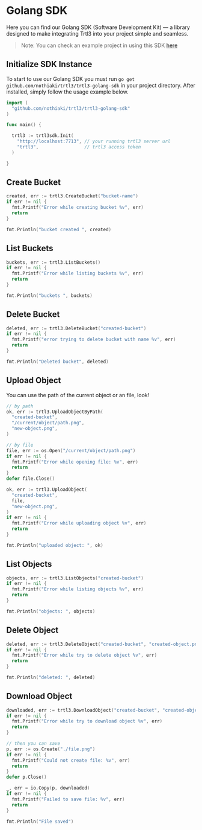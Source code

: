 # Golang SDK

Here you can find our Golang SDK (Software Development Kit) — a library designed to make integrating Trtl3 into your project simple and seamless.

> Note: You can check an example project in using this SDK [here](https://github.com/nothiaki/trtl3/tree/main/examples/go-example)

## Initialize SDK Instance

To start to use our Golang SDK you must run `go get	github.com/nothiaki/trtl3/trtl3-golang-sdk` in your project directory.
After installed, simply follow the usage example below.

```go
import (
  "github.com/nothiaki/trtl3/trtl3-golang-sdk"
)

func main() {

  trtl3 := trtl3sdk.Init(
    "http://localhost:7713", // your running trtl3 server url
    "trtl3",                 // trtl3 access token
  )

}
```

## Create Bucket

```go
created, err := trtl3.CreateBucket("bucket-name")
if err != nil {
  fmt.Printf("Error while creating bucket %v", err)
  return
}

fmt.Println("bucket created ", created)
```

## List Buckets

```go
buckets, err := trtl3.ListBuckets()
if err != nil {
  fmt.Printf("Error while listing buckets %v", err)
  return
}

fmt.Println("buckets ", buckets)
```

## Delete Bucket

```go
deleted, err := trtl3.DeleteBucket("created-bucket")
if err != nil {
  fmt.Printf("error trying to delete bucket with name %v", err)
  return
}

fmt.Println("Deleted bucket", deleted)
```

## Upload Object

You can use the path of the current object or an file, look!

```go
// by path
ok, err := trtl3.UploadObjectByPath(
  "created-bucket",
  "/current/object/path.png",
  "new-object.png",
)

// by file
file, err := os.Open("/current/object/path.png")
if err != nil {
  fmt.Printf("Error while opening file: %v", err)
  return
}
defer file.Close()

ok, err := trtl3.UploadObject(
  "created-bucket",
  file,
  "new-object.png",
)
if err != nil {
  fmt.Printf("Error while uploading object %v", err)
  return
}

fmt.Println("uploaded object: ", ok)
```

## List Objects

```go
objects, err := trtl3.ListObjects("created-bucket")
if err != nil {
  fmt.Printf("Error while listing objects %v", err)
  return
}

fmt.Println("objects: ", objects)
```

## Delete Object

```go
deleted, err := trtl3.DeleteObject("created-bucket", "created-object.png")
if err != nil {
  fmt.Printf("Error while try to delete object %v", err)
  return
}

fmt.Println("deleted: ", deleted)
```

## Download Object

```go
downloaded, err := trtl3.DownloadObject("created-bucket", "created-object.png")
if err != nil {
  fmt.Printf("Error while try to download object %v", err)
  return	
}

// then you can save
p, err := os.Create("./file.png")
if err != nil {
  fmt.Printf("Could not create file: %v", err)
  return
}
defer p.Close()

_, err = io.Copy(p, downloaded)
if err != nil {
  fmt.Printf("Failed to save file: %v", err)
  return
}

fmt.Println("File saved")
```

